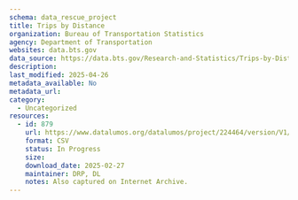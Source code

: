 ```yaml
---
schema: data_rescue_project 
title: Trips by Distance
organization: Bureau of Transportation Statistics
agency: Department of Transportation
websites: data.bts.gov
data_source: https://data.bts.gov/Research-and-Statistics/Trips-by-Distance/w96p-f2qv/about_data
description: 
last_modified: 2025-04-26
metadata_available: No
metadata_url: 
category:
  - Uncategorized
resources:
  - id: 879
    url: https://www.datalumos.org/datalumos/project/224464/version/V1/view
    format: CSV
    status: In Progress
    size: 
    download_date: 2025-02-27
    maintainer: DRP, DL
    notes: Also captured on Internet Archive.
---
```

